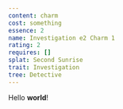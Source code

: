 ```yaml
---
content: charm
cost: something
essence: 2
name: Investigation e2 Charm 1
rating: 2
requires: []
splat: Second Sunrise
trait: Investigation
tree: Detective
---
```


Hello **world**!
